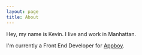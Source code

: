 ```yaml
---
layout: page
title: About
---
```


Hey, my name is Kevin. I live and work in Manhattan.

I'm currently a Front End Developer for [Appboy](https://www.appboy.com).
